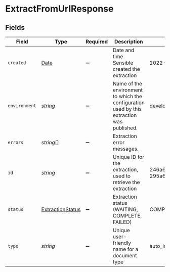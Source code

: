 # ExtractFromUrlResponse


## Fields

| Field                                                                                         | Type                                                                                          | Required                                                                                      | Description                                                                                   | Example                                                                                       |
| --------------------------------------------------------------------------------------------- | --------------------------------------------------------------------------------------------- | --------------------------------------------------------------------------------------------- | --------------------------------------------------------------------------------------------- | --------------------------------------------------------------------------------------------- |
| `created`                                                                                     | [Date](https://developer.mozilla.org/en-US/docs/Web/JavaScript/Reference/Global_Objects/Date) | :heavy_minus_sign:                                                                            | Date and time Sensible created the extraction                                                 | 2022-10-31T16:27:53.433                                                                       |
| `environment`                                                                                 | *string*                                                                                      | :heavy_minus_sign:                                                                            | Name of the environment to which the configuration used by this extraction was published.     | development                                                                                   |
| `errors`                                                                                      | *string*[]                                                                                    | :heavy_minus_sign:                                                                            | Extraction error messages.                                                                    |                                                                                               |
| `id`                                                                                          | *string*                                                                                      | :heavy_minus_sign:                                                                            | Unique ID for the extraction, used to retrieve the extraction                                 | 246a6f60-0e5b-11eb-b720-295a6fba723e                                                          |
| `status`                                                                                      | [ExtractionStatus](../../models/shared/extractionstatus.md)                                   | :heavy_minus_sign:                                                                            | Extraction status (WAITING, COMPLETE, FAILED)                                                 | COMPLETE                                                                                      |
| `type`                                                                                        | *string*                                                                                      | :heavy_minus_sign:                                                                            | Unique user-friendly name for a document type                                                 | auto_insurance_quotes_all_carriers                                                            |